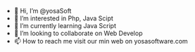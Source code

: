 - 👋 Hi, I’m @yosaSoft
- 👀 I’m interested in Php, Java Scipt
- 🌱 I’m currently learning Java Script
- 💞️ I’m looking to collaborate on Web Develop
- 📫 How to reach me visit our min web on yosasoftware.com

<!---
yosaSoft/yosaSoft is a ✨ special ✨ repository because its `README.md` (this file) appears on your GitHub profile.
You can click the Preview link to take a look at your changes.
--->
